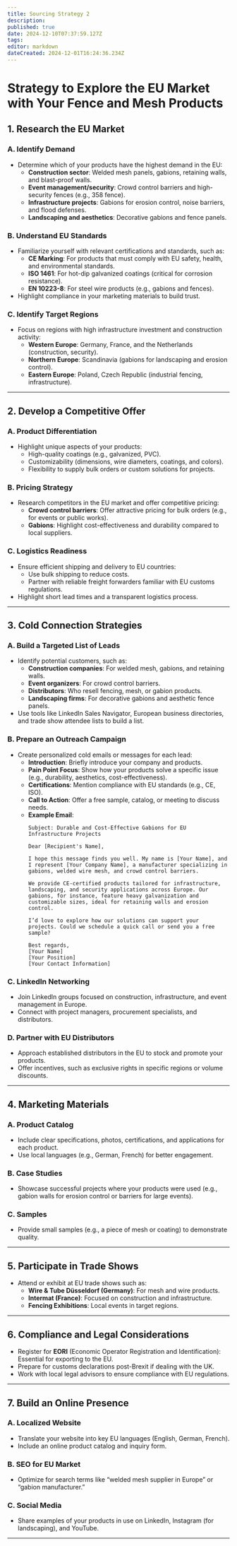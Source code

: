 ```yaml
---
title: Sourcing Strategy 2
description: 
published: true
date: 2024-12-10T07:37:59.127Z
tags: 
editor: markdown
dateCreated: 2024-12-01T16:24:36.234Z
---
```


# Strategy to Explore the EU Market with Your Fence and Mesh Products


## 1. Research the EU Market

### A. Identify Demand
- Determine which of your products have the highest demand in the EU:
  - **Construction sector**: Welded mesh panels, gabions, retaining walls, and blast-proof walls.
  - **Event management/security**: Crowd control barriers and high-security fences (e.g., 358 fence).
  - **Infrastructure projects**: Gabions for erosion control, noise barriers, and flood defenses.
  - **Landscaping and aesthetics**: Decorative gabions and fence panels.

### B. Understand EU Standards
- Familiarize yourself with relevant certifications and standards, such as:
  - **CE Marking**: For products that must comply with EU safety, health, and environmental standards.
  - **ISO 1461**: For hot-dip galvanized coatings (critical for corrosion resistance).
  - **EN 10223-8**: For steel wire products (e.g., gabions and fences).
- Highlight compliance in your marketing materials to build trust.

### C. Identify Target Regions
- Focus on regions with high infrastructure investment and construction activity:
  - **Western Europe**: Germany, France, and the Netherlands (construction, security).
  - **Northern Europe**: Scandinavia (gabions for landscaping and erosion control).
  - **Eastern Europe**: Poland, Czech Republic (industrial fencing, infrastructure).

---

## 2. Develop a Competitive Offer

### A. Product Differentiation
- Highlight unique aspects of your products:
  - High-quality coatings (e.g., galvanized, PVC).
  - Customizability (dimensions, wire diameters, coatings, and colors).
  - Flexibility to supply bulk orders or custom solutions for projects.

### B. Pricing Strategy
- Research competitors in the EU market and offer competitive pricing:
  - **Crowd control barriers**: Offer attractive pricing for bulk orders (e.g., for events or public works).
  - **Gabions**: Highlight cost-effectiveness and durability compared to local suppliers.

### C. Logistics Readiness
- Ensure efficient shipping and delivery to EU countries:
  - Use bulk shipping to reduce costs.
  - Partner with reliable freight forwarders familiar with EU customs regulations.
- Highlight short lead times and a transparent logistics process.

---

## 3. Cold Connection Strategies

### A. Build a Targeted List of Leads
- Identify potential customers, such as:
  - **Construction companies**: For welded mesh, gabions, and retaining walls.
  - **Event organizers**: For crowd control barriers.
  - **Distributors**: Who resell fencing, mesh, or gabion products.
  - **Landscaping firms**: For decorative gabions and aesthetic fence panels.
- Use tools like LinkedIn Sales Navigator, European business directories, and trade show attendee lists to build a list.

### B. Prepare an Outreach Campaign
- Create personalized cold emails or messages for each lead:
  - **Introduction**: Briefly introduce your company and products.
  - **Pain Point Focus**: Show how your products solve a specific issue (e.g., durability, aesthetics, cost-effectiveness).
  - **Certifications**: Mention compliance with EU standards (e.g., CE, ISO).
  - **Call to Action**: Offer a free sample, catalog, or meeting to discuss needs.
  - **Example Email**:
    ```
    Subject: Durable and Cost-Effective Gabions for EU Infrastructure Projects
    
    Dear [Recipient's Name],
    
    I hope this message finds you well. My name is [Your Name], and I represent [Your Company Name], a manufacturer specializing in gabions, welded wire mesh, and crowd control barriers.
    
    We provide CE-certified products tailored for infrastructure, landscaping, and security applications across Europe. Our gabions, for instance, feature heavy galvanization and customizable sizes, ideal for retaining walls and erosion control.
    
    I’d love to explore how our solutions can support your projects. Could we schedule a quick call or send you a free sample?
    
    Best regards,  
    [Your Name]  
    [Your Position]  
    [Your Contact Information]
    ```

### C. LinkedIn Networking
- Join LinkedIn groups focused on construction, infrastructure, and event management in Europe.
- Connect with project managers, procurement specialists, and distributors.

### D. Partner with EU Distributors
- Approach established distributors in the EU to stock and promote your products.
- Offer incentives, such as exclusive rights in specific regions or volume discounts.

---

## 4. Marketing Materials

### A. Product Catalog
- Include clear specifications, photos, certifications, and applications for each product.
- Use local languages (e.g., German, French) for better engagement.

### B. Case Studies
- Showcase successful projects where your products were used (e.g., gabion walls for erosion control or barriers for large events).

### C. Samples
- Provide small samples (e.g., a piece of mesh or coating) to demonstrate quality.

---

## 5. Participate in Trade Shows
- Attend or exhibit at EU trade shows such as:
  - **Wire & Tube Düsseldorf (Germany)**: For mesh and wire products.
  - **Intermat (France)**: Focused on construction and infrastructure.
  - **Fencing Exhibitions**: Local events in target regions.

---

## 6. Compliance and Legal Considerations
- Register for **EORI** (Economic Operator Registration and Identification): Essential for exporting to the EU.
- Prepare for customs declarations post-Brexit if dealing with the UK.
- Work with local legal advisors to ensure compliance with EU regulations.

---

## 7. Build an Online Presence

### A. Localized Website
- Translate your website into key EU languages (English, German, French).
- Include an online product catalog and inquiry form.

### B. SEO for EU Market
- Optimize for search terms like “welded mesh supplier in Europe” or “gabion manufacturer.”

### C. Social Media
- Share examples of your products in use on LinkedIn, Instagram (for landscaping), and YouTube.

---

